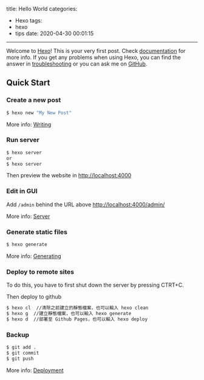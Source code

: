 title: Hello World
categories:
  - Hexo
tags:
  - hexo
  - tips
date: 2020-04-30 00:01:15
---
Welcome to [Hexo](https://hexo.io/)! This is your very first post. Check [documentation](https://hexo.io/docs/) for more info. If you get any problems when using Hexo, you can find the answer in [troubleshooting](https://hexo.io/docs/troubleshooting.html) or you can ask me on [GitHub](https://github.com/hexojs/hexo/issues).
<!--more-->
## Quick Start

### Create a new post

``` bash
$ hexo new "My New Post"
```

More info: [Writing](https://hexo.io/docs/writing.html)

### Run server

``` bash
$ hexo server
or
$ hexo server
```
Then preview the website in [http://localhost:4000](http://localhost:4000)

### Edit in GUI
Add `/admin` behind the URL above
[http://localhost:4000/admin/](http://localhost:4000/admin/)


More info: [Server](https://hexo.io/docs/server.html)

### Generate static files

``` bash
$ hexo generate
```

More info: [Generating](https://hexo.io/docs/generating.html)

### Deploy to remote sites
To do this, you have to first shut down the server by pressing CTRT+C.

Then deploy to github

``` bash
$ hexo cl  //清除之前建立的靜態檔案，也可以輸入 hexo clean
$ hexo g  //建立靜態檔案，也可以輸入 hexo generate
$ hexo d  //部署至 Github Pages，也可以輸入 hexo deploy
```

### Backup

```bash
$ git add .
$ git commit
$ git push
```
More info: [Deployment](https://hexo.io/docs/one-command-deployment.html)